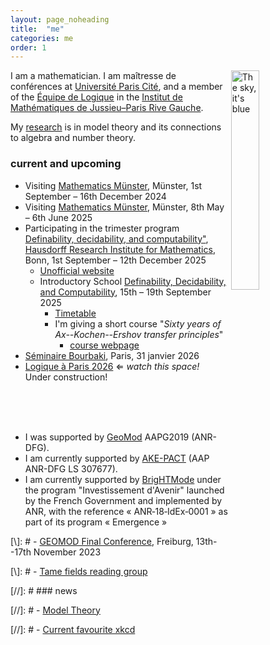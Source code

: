 ```yaml
---
layout: page_noheading
title:  "me"
categories: me
order: 1
---
```


<a href="/IMAGES/sky.jpg"><img src="/IMAGES/sky.jpg" alt="The sky, it's blue" title="The sky, it's blue" align="right" width="30%"></a>
I am a mathematician.
I am maîtresse de conférences
at [Université Paris Cité][UPC], and a member of the [Équipe de Logique][LM] in the [Institut de Mathématiques de Jussieu–Paris Rive Gauche][IMJ-PRG].

My [research][research] is in model theory and its connections to algebra and number theory.

<!--
<a href="./seine2.jpg"><img src="/seine.jpg" alt="The river Seine" width="100%" style="display:block; margin-left: auto; margin-right: auto;"></a>
-->


### current and upcoming

- Visiting [Mathematics Münster](https://www.uni-muenster.de/MathematicsMuenster/), Münster, 1st September &ndash; 16th December 2024
- Visiting [Mathematics Münster](https://www.uni-muenster.de/MathematicsMuenster/), Münster, 8th May &ndash; 6th June 2025
- Participating in the trimester program
<a href="https://www.mathematics.uni-bonn.de/him/programs/future/him-trimester-program-definability-decidability-and-computability">Definability, decidability, and computability"</a>,<br>
[Hausdorff Research Institute for Mathematics](https://www.mathematics.uni-bonn.de/him), Bonn, 1st September &ndash; 12th December 2025
    - [Unofficial website](https://sites.google.com/view/ddcathim/home?authuser=0)
    - Introductory School <a href="https://www.mathematics.uni-bonn.de/him/programs/future/him-trimester-program-definability-decidability-and-computability#School">Definability, Decidability, and Computability</a>, 15th &ndash; 19th September 2025
        - [Timetable](https://www.mathematics.uni-bonn.de/him/assets/2025/schedule_school_3-tp2025_12-09-2025.pdf)
        - I'm giving a short course "_Sixty years of Ax--Kochen--Ershov transfer principles_"
            - <a class="linkresearchmain" href="/backpages/2025-09-10-Bonn_short_course.html">course webpage</a>
- [Séminaire Bourbaki](https://bourbaki.fr/programme2025-26.html), Paris, 31 janvier 2026
- <a class="linkunderconstruction" href="">Logique à Paris 2026</a> $\Longleftarrow$ <i>watch this space!</i> <a class="construction">&nbsp;&nbsp;&nbsp;&nbsp;&nbsp;&nbsp;</a> &nbsp; Under construction!  &nbsp; <a class="construction">&nbsp;&nbsp;&nbsp;&nbsp;&nbsp;&nbsp;</a>

<br>
<br>
<br>

- I was supported by [GeoMod][GeoMod] AAPG2019 (ANR-DFG).
- I am currently supported by [AKE-PACT][AKE-PACT] (AAP ANR-DFG LS 307677).
- I am currently supported by [BrigHTMode][BrigHTMode] under the program "Investissement d'Avenir" launched by the French Government and implemented by ANR, with the reference « ANR‐18‐IdEx‐0001 » as part of its program « Emergence »


[\\]: # - [GEOMOD Final Conference](https://fgallinaro.github.io/geomod-conference.github.io/), Freiburg, 13th--17th November 2023

[\\]: # - [Tame fields reading group](https://www.uni-muenster.de/IVV5WS/WebHop/user/sramello/tame/)

[//]: # ### news

[//]: # - [Model Theory](https://msp.org/mt)

[//]: # - [Current favourite xkcd](https://xkcd.com/2668/)

[research]: research.html
[LAP]: logiqueaparis.html
[teaching]: teaching.html
[smorgasbord]: smorgasbord.html
[contact]: /contact.html
[UPC]:	https://u-paris.fr/
[IMJ-PRG]: https://www.imj-prg.fr/
[LM]:	https://www.imj-prg.fr/lm/
[GeoMod]: https://home.mathematik.uni-freiburg.de/palacin/GeoMod/
[AKE-PACT]: ./
[BrigHTMode]: ./
[JSL]:	https://msp.org/mt/
[Model Theory]:	https://msp.org/mt/
